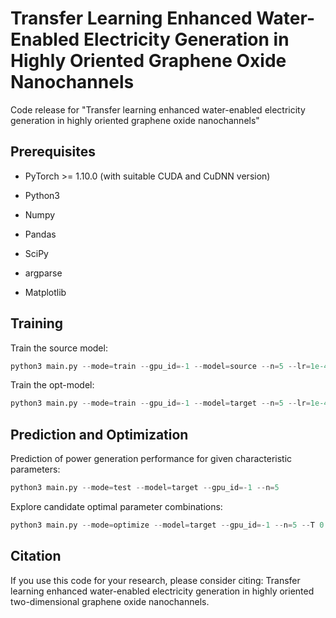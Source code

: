 # Transfer Learning Enhanced Water-Enabled Electricity Generation in Highly Oriented Graphene Oxide Nanochannels
Code release for "Transfer learning enhanced water-enabled electricity generation in highly oriented graphene oxide nanochannels"

## Prerequisites
- PyTorch >= 1.10.0 (with suitable CUDA and CuDNN version)

- Python3

- Numpy

- Pandas

- SciPy

- argparse

- Matplotlib

    

## Training

Train the source model:

```python
python3 main.py --mode=train --gpu_id=-1 --model=source --n=5 --lr=1e-4 --batch_size=16 --epoch=500 --loss_interval=1000 --valid_interval=1000 --add_noise --noise_std=5e-3 --source_layers=[[16,16],[64,64],[64,128],[64,128],[16,64],[2,2]]
```

Train the opt-model:

```python
python3 main.py --mode=train --gpu_id=-1 --model=target --n=5 --lr=1e-4 --norm_lr=1e-4 --finetune_lr 1e-6 1e-6 3e-6 5e-6 --batch_size=16 --epoches=3000 --loss_interval=100 --valid_interval=1 --trans_num=4 --new_layers=[[32,128],[16,32],[1,1]] --load --noise_std=5e-3
```



## Prediction and Optimization

Prediction of power generation performance for given characteristic parameters:

```python
python3 main.py --mode=test --model=target --gpu_id=-1 --n=5
```

Explore candidate optimal parameter combinations:

```python
python3 main.py --mode=optimize --model=target --gpu_id=-1 --n=5 --T 0 100 --RH 0 100 --P 0 1000 --tau 1 4 --d 10 1000 --l 0 22 --Zeta -80 0 --C 0 1 --optim_algo=DE --DE_mutation=1.0 --DE_recombination=0.7 --DE_maxiter=100000 --DE_popsize=10000 --DE_strategy=randtobest1bin
```



## Citation

If you use this code for your research, please consider citing: Transfer learning enhanced water-enabled electricity generation in highly oriented two-dimensional graphene oxide nanochannels.